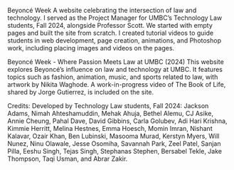 Beyoncé Week
A website celebrating the intersection of law and technology. I served as the Project Manager for UMBC’s Technology Law students, Fall 2024, alongside Professor Scott. We started with empty pages and built the site from scratch. I created tutorial videos to guide students in web development, page creation, animations, and Photoshop work, including placing images and videos on the pages.

Beyoncé Week - Where Passion Meets Law at UMBC (2024)
This website explores Beyoncé’s influence on law and technology at UMBC. It features topics such as fashion, animation, music, and sports related to law, with artwork by Nikita Waghode. A work-in-progress video of The Book of Life, shared by Jorge Gutierrez, is included on the site.

Credits:
Developed by Technology Law students, Fall 2024:
Jackson Adams, Nimah Ahteshamuddin, Mehak Ahuja, Bethel Alemu, CJ Asike, Annie Cheung, Pahal Dave, David Gibbins, Carla Golubev, Adi Hari Krishna, Kimmie Herritt, Melina Hestnes, Emma Hoesch, Momin Imran, Nishant Kalavar, Ozair Khan, Ben Lubinski, Masooma Murad, Kerstyn Myers, Will Nunez, Ninu Olawale, Jesse Osomiha, Savannah Park, Zeel Patel, Sanjan Pilla, Eeshu Singh, Tejas Singh, Stephanas Stephen, Bersabel Tekle, Jake Thompson, Taqi Usman, and Abrar Zakir.
